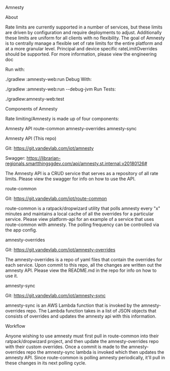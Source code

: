 Amnesty


About

Rate limits are currently supported in a number of services, but these
limits are driven by configuration and require deployments to
adjust. Additionally these limits are uniform for all clients with no
flexibility. The goal of Amnesty is to centrally manage a flexible set
of rate limits for the entire platform and at a more granular
level. Principal and device specific rateLimitOverrides should be
supported. For more information, please view the engineering
doc


Run with:

./gradlew :amnesty-web:run
Debug With:

./gradlew :amnesty-web:run --debug-jvm
Run Tests:

./gradlew:amnesty-web:test

Components of Amnesty

Rate limiting/Amnesty is made up of four components:


Amnesty API
route-common
amnesty-overrides
amnesty-sync



Amnesty API (This repo)

Git: https://git.vandevlab.com/iot/amnesty

Swagger: https://librarian-regionals.smartthingsgdev.com/api/amnesty.st.internal.v20180126#

The Amnesty API is a CRUD service that serves as a repository of all
rate limits. Please view the swagger for info on how to use the API.


route-common

Git: https://git.vandevlab.com/iot/route-common

route-common is a ratpack/dropwizard utility that polls amnesty every
"x" minutes and maintains a local cache of all the overrides for a
particular service. Please view platform-api for an example of a
service that uses route-common with amnesty. The polling frequency can
be controlled via the app config.


amnesty-overrides

Git: https://git.vandevlab.com/iot/amnesty-overrides

The amnesty-overrides is a repo of yaml files that contain the
overrides for each service. Upon commit to this repo, all the changes
are written out the amnesty API. Please view the README.md in the repo
for info on how to use it.


amnesty-sync

Git: https://git.vandevlab.com/iot/amnesty-sync

amnesty-sync is an AWS Lambda function that is invoked by the
amnesty-overrides repo. The Lambda function takes in a list of JSON
objects that consists of overrides and updates the amnesty api with
this information.


Workflow

Anyone wishing to use amnesty must first pull in
route-common into their ratpack/dropwizard project, and then update
the amnesty-overrides repo with their custom overrides. Once a commit
is made to the amnesty-overrides repo the amnesty-sync lambda is
invoked which then updates the amnesty API. Since route-common is
polling amnesty periodically, it'll pull in these changes in its next
polling cycle.
